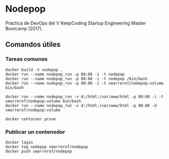 # Nodepop
Práctica de DevOps del V KeepCoding Startup Engineering Master Bootcamp (2017).

## Comandos útiles
### Tareas comunes
```
docker build -t nodepop .
docker run --name nodepop_run -p 80:80 -i -t nodepop
docker run --name nodepop_run -p 80:80 -i -t nodepop /bin/bash
docker run --name nodepop_run -p 80:80 -i -t smarrerof/nodepop:volume bin/bash

docker run --name nodepop_run -v d:/html:/var/www/html -p 80:80 -i -t smarrerof/nodepop:volume bin/bash
docker run --name nodepop_run -v d:/html:/var/www/html -p 80:80 -d smarrerof/nodepop:volume

docker container prune
```
### Publicar un contenedor
```
docker login
docker tag nodepop smarrerof/nodepop
docker push smarrerof/nodepop
```